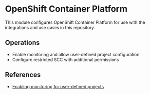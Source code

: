 # OpenShift Container Platform

This module configures OpenShift Container Platform for use with the
integrations and use cases in this repository.

## Operations

* Enable monitoring and allow user-defined project configuration
* Configure restricted SCC with additional permissions

## References

* [Enabling monitoring for user-defined projects](https://docs.openshift.com/container-platform/4.10/monitoring/enabling-monitoring-for-user-defined-projects.html)